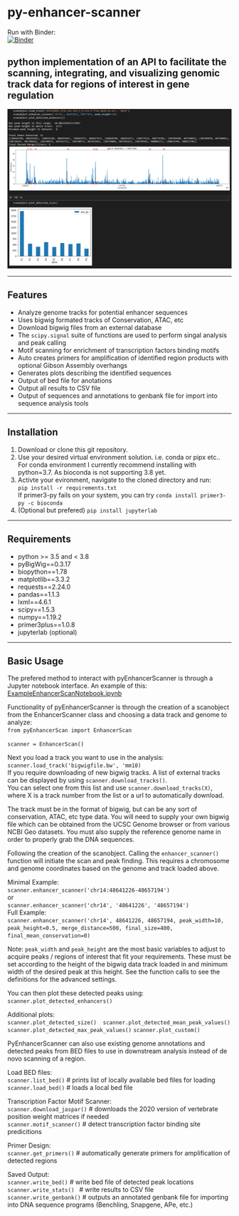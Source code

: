# py-enhancer-scanner

Run with Binder:  
[![Binder](https://mybinder.org/badge_logo.svg)](https://mybinder.org/v2/gh/MLKaufman/py-enhancer-scanner/HEAD)  

python implementation of an API to facilitate the scanning, integrating, and visualizing genomic track data for regions of interest in gene regulation
---
![Demo Peaks](/demopeaks.png)

---

## Features
- Analyze genome tracks for potential enhancer sequences
- Uses bigwig formated tracks of Conservation, ATAC, etc
- Download bigwig files from an external database
- The `scipy.signal` suite of functions are used to perform singal analysis and peak calling
- Motif scanning for enrichment of transcription factors binding motifs
- Auto creates primers for amplification of identified region products with optional Gibson Assembly overhangs
- Generates plots describing the identified sequences
- Output of bed file for anotations
- Output all results to CSV file  
- Output of sequences and annotations to genbank file for import into sequence analysis tools
  
---

## Installation
 
1. Download or clone this git repository.  
2. Use your desired virtual environment solution. i.e. conda or pipx etc..  
For conda environment I currently recommend installing with python=3.7. As bioconda is not supporting 3.8 yet.  
3. Activte your evironment, navigate to the cloned directory and run:  
`pip install -r requirements.txt`  
If primer3-py fails on your system, you can try `conda install primer3-py -c bioconda`  
4. (Optional but prefered) `pip install jupyterlab`

---

## Requirements
- python >= 3.5 and < 3.8
- pyBigWig==0.3.17
- biopython==1.78
- matplotlib==3.3.2
- requests==2.24.0
- pandas==1.1.3
- lxml==4.6.1
- scipy==1.5.3
- numpy==1.19.2
- primer3plus==1.0.8
- jupyterlab (optional)

---
## Basic Usage
The prefered method to interact with pyEnhancerScanner is through a Jupyter notebook interface. An example of this:  
[ExampleEnhancerScanNotebook.ipynb](https://github.com/MLKaufman/py-enhancer-scanner/blob/main/ExampleEnhancerScanNotebook.ipynb)

Functionality of pyEnhancerScanner is through the creation of a scanobject from the EnhancerScanner class and choosing a data track and genome to analyze:  
`from pyEnhancerScan import EnhancerScan`

`scanner = EnhancerScan()`  

Next you load a track you want to use in the analysis:  
`scanner.load_track('bigwigfile.bw', 'mm10)`  
If you require downloading of new bigwig tracks. A list of external tracks can be displayed by using `scanner.download_tracks()`.  
You can select one from this list and use `scanner.download_tracks(X)`, where X is a track number from the list or a url to automatically download.

The track must be in the format of bigwig, but can be any sort of conservation, ATAC, etc type data. You will need to supply your own bigwig file which can be obtained from the UCSC Genome browser or from various NCBI Geo datasets. You must also supply the reference genome name in order to properly grab the DNA sequences.  

Following the creation of the scanobject. Calling the `enhancer_scanner()` function will initiate the scan and peak finding. This requires a chromosome and genome coordinates based on the genome and track loaded above.  

Minimal Example:  
`scanner.enhancer_scanner('chr14:48641226-48657194')`  
or  
`scanner.enhancer_scanner('chr14', '48641226', '48657194')`  
Full Example:  
`scanner.enhancer_scanner('chr14', 48641226, 48657194, peak_width=10, peak_height=0.5, merge_distance=500, final_size=400, final_mean_conservation=0)`  

Note: `peak_width` and `peak_height` are the most basic variables to adjust to acquire peaks / regions of interest that fit your requirements. These must be set according to the height of the bigwig data track loaded in and minimum width of the desired peak at this height. See the function calls to see the definitions for the advanced settings.  

You can then plot these detected peaks using:  
`scanner.plot_detected_enhancers()`  

Additional plots:  
`scanner.plot_detected_size()  scanner.plot_detected_mean_peak_values()  scanner.plot_detected_max_peak_values()`  `scanner.plot_custom()`

PyEnhancerScanner can also use existing genome annotations and detected peaks from BED files to use in downstream analysis instead of de novo scanning of a region.  

Load BED files:  
`scanner.list_bed()` # prints list of locally available bed files for loading  
`scanner.load_bed()` # loads a local bed file  


Transcription Factor Motif Scanner:  
`scanner.download_jaspar()` # downloads the 2020 version of vertebrate position weight matrices if needed  
`scanner.motif_scanner()` # detect transcription factor binding site predicitions  

Primer Design:  
`scanner.get_primers()` # automatically generate primers for amplification of detected regions  

Saved Output:  
`scanner.write_bed()` # write bed file of detected peak locations  
`scanner.write_stats() ` # write results to CSV file  
`scanner.write_genbank()` # outputs an annotated genbank file for importing into DNA sequence programs (Benchling, Snapgene, APe, etc.)  